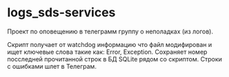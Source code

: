 # logs_sds-services
Проект по оповещению в телеграмм группу о неполадках (из логов).

Скрипт получает от watchdog информацию что файл модифирован и ищет ключевые слова такие как: Error, Exception. Сохраняет номер посследней прочитанной строк в БД SQLite рядом со скриптом.
Строки с ошибками шлет в Телеграм.
